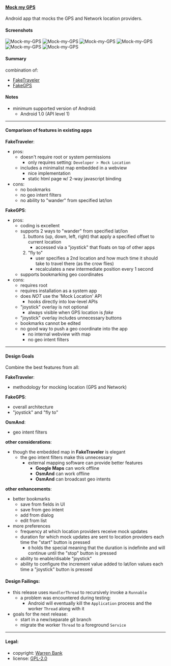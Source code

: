 #### [Mock my GPS](https://github.com/warren-bank/Android-Mock-Location)

Android app that mocks the GPS and Network location providers.

#### Screenshots

![Mock-my-GPS](./screenshots/1-mainactivity-tab1-fixed-position.png)
![Mock-my-GPS](./screenshots/2-mainactivity-tab2-trip-simulation.png)
![Mock-my-GPS](./screenshots/3-preferences.png)
![Mock-my-GPS](./screenshots/4-bookmarks-add-dialog.png)
![Mock-my-GPS](./screenshots/5-bookmarks-list.png)
![Mock-my-GPS](./screenshots/6-bookmarks-open.png)

#### Summary

combination of:

* [FakeTraveler](https://github.com/mcastillof/FakeTraveler)
* [FakeGPS](https://github.com/xiangtailiang/FakeGPS)

#### Notes

* minimum supported version of Android:
  * Android 1.0 (API level 1)

- - - -

#### Comparison of features in existing apps

__FakeTraveler__:

* pros:
  - doesn't require root or system permissions
    * only requires setting: `Developer > Mock Location`
  - includes a minimalist map embedded in a webview
    * nice implementation
    * static html page w/ 2-way javascript binding
* cons:
  - no bookmarks
  - no geo intent filters
  - no ability to "wander" from specified lat/lon

__FakeGPS__:

* pros:
  - coding is excellent
  - supports 2 ways to "wander" from specified lat/lon
    1) buttons (up, down, left, right) that apply a specified offset to current location
       * accessed via a "joystick" that floats on top of other apps
    2) "fly to"
       * user specifies a 2nd location and how much time it should take to travel there (as the crow flies)
       * recalculates a new intermediate position every 1 second
  - supports bookmarking geo coordinates
* cons:
  - requires root
  - requires installation as a system app
  - does _NOT_ use the 'Mock Location' API
    * hooks directly into low-level APIs
  - "joystick" overlay is not optional
    * always visible when GPS location is _fake_
  - "joystick" overlay includes unnecessary buttons
  - bookmarks cannot be edited
  - no good way to push a geo coordinate into the app
    * no internal webview with map
    * no geo intent filters

- - - -

#### Design Goals

Combine the best features from all:

__FakeTraveler__:

* methodology for mocking location (GPS and Network)

__FakeGPS__:

* overall architecture
* "joystick" and "fly to"

__OsmAnd__:

* geo intent filters

__other considerations__:

* though the embedded map in __FakeTraveler__ is elegant
  - the geo intent filters make this unnecessary
    * external mapping software can provide better features
      - __Google Maps__ can work offline
      - __OsmAnd__ can work offline
      - __OsmAnd__ can broadcast geo intents

__other enhancements__:

* better bookmarks
  - save from fields in UI
  - save from geo intent
  - add from dialog
  - edit from list
* more preferences
  - frequency at which location providers receive mock updates
  - duration for which mock updates are sent to location providers each time the "start" button is pressed
    * `0` holds the special meaning that the duration is indefinite and will continue until the "stop" button is pressed
  - ability to enable/disable "joystick"
  - ability to configure the increment value added to lat/lon values each time a "joystick" button is pressed

#### Design Failings:

* this release uses `HandlerThread` to recursively invoke a `Runnable`
  - a problem was encountered during testing:
    * Android will eventually kill the `Application` process and the worker `Thread` along with it
* goals for the next release:
  * start in a new/separate git branch
  * migrate the worker `Thread` to a foreground `Service`

- - - -

#### Legal:

* copyright: [Warren Bank](https://github.com/warren-bank)
* license: [GPL-2.0](https://www.gnu.org/licenses/old-licenses/gpl-2.0.txt)
